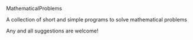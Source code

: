 MathematicalProblems

A collection of short and simple programs to solve mathematical problems

Any and all suggestions are welcome!
